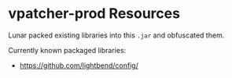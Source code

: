 # vpatcher-prod Resources
Lunar packed existing libraries into this `.jar` and obfuscated them.

Currently known packaged libraries:
* https://github.com/lightbend/config/